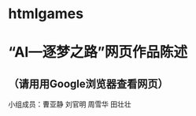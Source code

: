 # htmlgames
“AI—逐梦之路”网页作品陈述
=======================
（请用用Google浏览器查看网页）
----------------------------
小组成员：曹亚静 刘官明 周雪华 田壮壮
